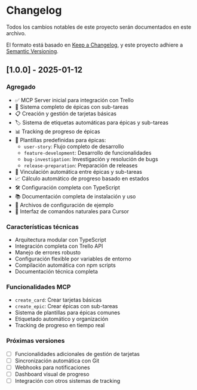 # Changelog

Todos los cambios notables de este proyecto serán documentados en este archivo.

El formato está basado en [Keep a Changelog](https://keepachangelog.com/en/1.0.0/),
y este proyecto adhiere a [Semantic Versioning](https://semver.org/spec/v2.0.0.html).

## [1.0.0] - 2025-01-12

### Agregado
- ✅ MCP Server inicial para integración con Trello
- 🎯 Sistema completo de épicas con sub-tareas
- 📋 Creación y gestión de tarjetas básicas
- 🏷️ Sistema de etiquetas automáticas para épicas y sub-tareas
- 📊 Tracking de progreso de épicas
- 🔄 Plantillas predefinidas para épicas:
  - `user-story`: Flujo completo de desarrollo
  - `feature-development`: Desarrollo de funcionalidades
  - `bug-investigation`: Investigación y resolución de bugs
  - `release-preparation`: Preparación de releases
- 🔗 Vinculación automática entre épicas y sub-tareas
- 📈 Cálculo automático de progreso basado en estados
- 🛠️ Configuración completa con TypeScript
- 📚 Documentación completa de instalación y uso
- 🔧 Archivos de configuración de ejemplo
- 🎨 Interfaz de comandos naturales para Cursor

### Características técnicas
- Arquitectura modular con TypeScript
- Integración completa con Trello API
- Manejo de errores robusto
- Configuración flexible por variables de entorno
- Compilación automática con npm scripts
- Documentación técnica completa

### Funcionalidades MCP
- `create_card`: Crear tarjetas básicas
- `create_epic`: Crear épicas con sub-tareas
- Sistema de plantillas para épicas comunes
- Etiquetado automático y organización
- Tracking de progreso en tiempo real

### Próximas versiones
- [ ] Funcionalidades adicionales de gestión de tarjetas
- [ ] Sincronización automática con Git
- [ ] Webhooks para notificaciones
- [ ] Dashboard visual de progreso
- [ ] Integración con otros sistemas de tracking 